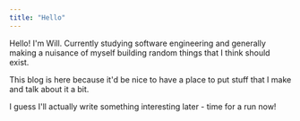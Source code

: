 ```yaml
---
title: "Hello"
---
```


Hello! I'm Will. Currently studying software engineering and generally making a nuisance of myself building random things that I think should exist.

This blog is here because it'd be nice to have a place to put stuff that I make and talk about it a bit.

I guess I'll actually write something interesting later - time for a run now!
